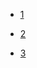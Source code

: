 - [1](https://ivanyu2021.hashnode.dev/electron-django-part-2-package-it-to-production)

- [2](https://wanghaiqing.com/article/4fb7824c-4587-4d7c-b421-bec129776a40/)

- [3](https://stackoverflow.com/questions/31286924/how-to-deploy-an-electron-app-as-an-executable-or-installable-in-windows)
